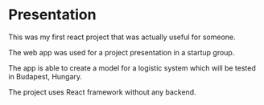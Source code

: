 # Presentation


This was my first react project that was actually useful for someone.

The web app was used for a project presentation in a startup group.

The app is able to create a model for a logistic system which will be tested in Budapest, Hungary.

The project uses React framework without any backend.
